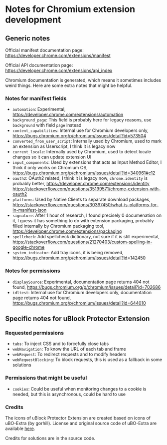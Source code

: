 # Notes for Chromium extension development

## Generic notes

Official manifest documentation page: https://developer.chrome.com/extensions/manifest

Official API documentation page: https://developer.chrome.com/extensions/api_index

Chromium documentation is generated, which means it sometimes includes weird things. Here are some extra notes that might be helpful. 

### Notes for manifest fields

* `automation`: Experimental, https://developer.chrome.com/extensions/automation
* `background_page`: This field is probably here for legacy reasons, use `background` with field `page` instead
* `content_capabilities`: Internal use for Chromium developers only, https://bugs.chromium.org/p/chromium/issues/detail?id=573504
* `converted_from_user_script`: Internally used by Chromium, used to mark an extension as Userscript, I think it is legacy now
* `current_locale`: Internally used by Chromium, used to detect locale changes so it can update extension UI
* `input_components`: Used by extensions that acts as Input Method Editor, I think it only works on Chromium OS, 
 https://bugs.chromium.org/p/chromium/issues/detail?id=340961#c12
* `oauth2`: OAuth2 related, I think it is legacy now, `chrome.identity` is probably better, https://developer.chrome.com/extensions/identity
 https://stackoverflow.com/questions/35199571/chrome-extension-with-oauth2
* `platforms`: Used by Native Clients to separate download packages, 
 https://stackoverflow.com/questions/30397450/what-is-platforms-for-in-manifest-json
* `signature`: After 1 hour of research, I found precisely 0 documenation on it, I guess it has something to do with extension packaging, 
 probably filled internally by Chromium packaging tool, https://developer.chrome.com/extensions/packaging
* `spellcheck`: Add spellcheck dictionary, not sure if it is still experimental, 
 https://stackoverflow.com/questions/21270403/custom-spelling-in-google-chrome
* `system_indicator`: Add tray icons, it is being removed, https://bugs.chromium.org/p/chromium/issues/detail?id=142450

### Notes for permissions

* `displaySource`: Experimental, documentation page returns 404 not found, https://bugs.chromium.org/p/chromium/issues/detail?id=702686
* `idltest`: Internal use for Chromium developers only, documentation page returns 404 not found, 
 https://bugs.chromium.org/p/chromium/issues/detail?id=644010

## Specific notes for uBlock Protector Extension

### Requested permissions

* `tabs`: To inject CSS and to forcefully close tabs
* `webNavigation`: To know the URL of each tab and frame
* `webRequest`: To redirect requests and to modify headers
* `webRequestBlocking`: To block requests, this is used as a fallback in some solutions

### Permissions that might be useful

* `cookies`: Could be useful when monitoring changes to a cookie is needed, but this is asynchronous, could be hard to use

### Credits

The icons of uBlock Protector Extension are created based on icons of uBO-Extra (by gorhill). License and original source code 
of uBO-Extra are available [here](https://github.com/gorhill/uBO-Extra). 

Credits for solutions are in the source code. 
